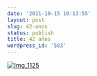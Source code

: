 ```yaml
---
date: '2011-10-15 10:13:55'
layout: post
slug: 42-anos
status: publish
title: 42 años
wordpress_id: '583'
---
```



    


[![Img_1125](http://jjdenis.files.wordpress.com/2011/10/img_1125-scaled-1000.jpg?w=300)](http://jjdenis.files.wordpress.com/2011/10/img_1125-scaled-1000.jpg)




  
